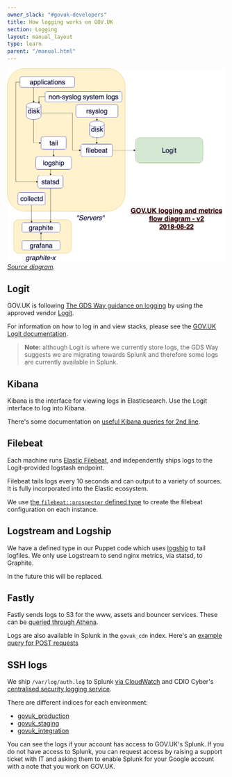 ```yaml
---
owner_slack: "#govuk-developers"
title: How logging works on GOV.UK
section: Logging
layout: manual_layout
type: learn
parent: "/manual.html"
---
```


![](/manual/images/logging.png)
<em>[Source diagram][src].</em>

[src]: https://drive.google.com/file/d/0B7zRJZy-BNyUMVBENnVNYW9TTEk/view?usp=sharing

## Logit

GOV.UK is following [The GDS Way guidance on logging][] by using the approved vendor [Logit][].

For information on how to log in and view stacks, please see the [GOV.UK Logit documentation][].

[The GDS Way guidance on logging]: https://gds-way.cloudapps.digital/standards/logging.html#content
[Logit]: https://logit.io
[GOV.UK Logit documentation]: /manual/logit.html

> **Note:** although Logit is where we currently store logs, the GDS Way suggests we are migrating towards Splunk and therefore some logs are currently available in Splunk.

## Kibana

Kibana is the interface for viewing logs in Elasticsearch. Use the Logit interface to log into Kibana.

There's some documentation on [useful Kibana queries for 2nd line][].

[useful Kibana queries for 2nd line]: /manual/kibana.html

## Filebeat

Each machine runs [Elastic Filebeat][], and independently ships logs to the Logit-provided logstash endpoint.

Filebeat tails logs every 10 seconds and can output to a variety of sources. It is fully incorporated into the Elastic ecosystem.

We use [the `filebeat::prospector` defined type][filebeat-prospector] to create the filebeat configuration on each instance.

[Elastic Filebeat]: https://www.elastic.co/products/beats/filebeat
[filebeat-prospector]: https://github.com/alphagov/govuk-puppet/blob/4cca939ec49a9b4c106b14b7cf896db31a003636/modules/filebeat/manifests/prospector.pp

## Logstream and Logship

We have a defined type in our Puppet code which uses [logship][] to tail logfiles. We only use Logstream to send nginx metrics, via statsd, to Graphite.

In the future this will be replaced.

[logship]: https://github.com/alphagov/tagalog/blob/master/tagalog/command/logship.py

## Fastly

Fastly sends logs to S3 for the www, assets and bouncer services. These can be [queried through Athena](/manual/query-cdn-logs.html).

Logs are also available in Splunk in the `govuk_cdn` index. Here's an [example query for POST requests](https://gds.splunkcloud.com/en-GB/app/gds-006-govuk/search?q=search%20index%3Dgovuk_cdn%20http_method%3Dpost)

## SSH logs

We ship `/var/log/auth.log` to Splunk [via CloudWatch](https://github.com/alphagov/govuk-puppet/pull/11559) and CDIO Cyber's [centralised security logging service](https://github.com/alphagov/centralised-security-logging-service/blob/master/kinesis_processor%2Faccounts_loggroup_index.toml#L1430-L1440).

There are different indices for each environment:

- [govuk_production](https://gds.splunkcloud.com/en-GB/app/gds-006-govuk/search?q=search%20index%3D%22govuk_production%22)
- [govuk_staging](https://gds.splunkcloud.com/en-GB/app/gds-006-govuk/search?q=search%20index%3D%22govuk_staging%22)
- [govuk_integration](https://gds.splunkcloud.com/en-GB/app/gds-006-govuk/search?q=search%20index%3D%22govuk_integration%22)

You can see the logs if your account has access to GOV.UK's Splunk. If you do not have access to Splunk, you can request access by raising a support ticket with IT and asking them to enable Splunk for your Google account with a note that you work on GOV.UK.
